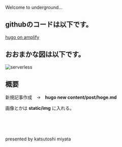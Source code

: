 Welcome to underground...


## githubのコードは以下です。

[hugo on amplify](https://github.com/tales36/hugo14)

## おおまかな図は以下です。

![serverless](../../img/serverless.png)

## 概要

新規記事作成　→　**hugo new content/post/hoge.md**

画像とかは **static/img** に入れる。

<br>
<br>
<br>

presented by katsutoshi miyata